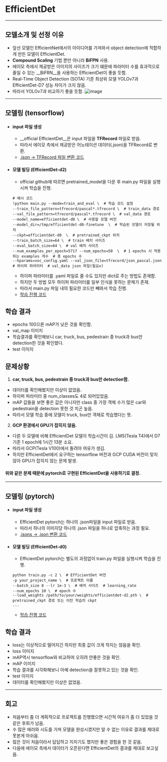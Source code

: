 # EfficientDet
---
## 모델소개 및 선정 이유
- 앞선 모델인 EfficientNet에서의 아이디어를 가져와서 object detection에 적합하게 만든 모델이 EfficientDet.
- __Compound Scaling__ 기법 뿐만 아니라 __BiFPN__ 사용.
- 에이모 측에서 제공받은 이미지의 사이즈가 크기 떄문에 파라미터 수를 효과적으로 줄일 수 있는 __BiFRN__을 사용하는 EfficientDet이 좋을 듯함.
- Real-Time Object Detection (SOTA) 기준 최상위 모델 YOLOv7과 EfficientDet-D7 성능 차이가 크지 않음.
- 따라서 YOLOv7과 비교하기 좋을 듯함.
![image](https://user-images.githubusercontent.com/108502954/206827157-7c2ff475-fca1-4d74-998f-5c37bbc30cc2.png)
----
## 모델링 (tensorflow)
- #### input 파일 생성
   - __official EfficientDet__은 input 파일을 __TFRecord__ 파일로 받음.
   - 따라서 에이모 측에서 제공받은 어노테이션 데이터(.json)을 TFRecord로 변환.
   - [.json -> TFRecord 파일 변환 코드](https://github.com/minki-kwak/AIFFELTHON/blob/main/%EB%AA%A8%EB%8D%B8%EB%A7%81/Efficientdet/EfficientDet_tensorflow/efficientdet_tensorflow_dataset_making.ipynb)
- #### 모델 빌딩 (EfficientDet-d2)
   - official github에 따르면 pretrained_model을 다운 후 main.py 파일을 실행시켜 학습을 진행.
   
  ``` 
  # 예시 코드
  !python main.py --mode=train_and_eval \  # 학습 모드 설정
  --train_file_pattern=tfrecord/pascal*.tfrecord \  # train_data 경로
  --val_file_pattern=tfrecord/pascal*.tfrecord \  # val_data 경로
  --model_name=efficientdet-d0 \  # 사용할 모델 버전
  --model_dir=/tmp/efficientdet-d0-finetune  \  # 학습된 모델이 저장될 위치
  --ckpt=efficientdet-d0  \  # pretrained_ckpt 위치
  --train_batch_size=64 \  # train 배치 사이즈
  --eval_batch_size=64 \  # val 배치 사이즈
  --num_examples_per_epoch=5717 --num_epochs=50  \  # 1 epochs 시 적용하는 examples 개수  # 총 epochs 수
  --hparams=voc_config.yaml --val_json_file=tfrecord/json_pascal.json  # 하이퍼 파라미터  # val_data json 파일(필요x)
  ``` 
  
   - 하이퍼 파라미터를 .yaml 파일로 줄 수도 있지만 dict로 주는 방법도 존재함.
   - 하지만 두 방법 모두 하이퍼 파라미터를 일부 인식을 못하는 문제가 존재.
   - 따라서 main.py 파일 내의 필요한 코드만 빼와서 학습 진행.
   - [학습 진행 코드](https://github.com/minki-kwak/AIFFELTHON/blob/main/%EB%AA%A8%EB%8D%B8%EB%A7%81/Efficientdet/EfficientDet_tensorflow/EfficientDet_tensorflow_aimmo_training.ipynb)
## 학습 결과
- epochs 100으론 mAP가 낮은 것을 확인함.
- val_map 이미지
- 학습결과를 확인해보니 car, truck, bus, pedestrain 중 truck과 bus만 detection한 것을 확인했다.
- test 이미지
## 문제상황
1. __car, truck, bus, pedestrain 중 truck과 bus만 detection함.__
  - 데이터를 확인해봤지만 이상이 없었음.
  - 하이퍼 파라미터 중 num_classes도 4로 되어있었음.
  - mAP 값들을 보면 좋은 값은 아니지만 class 중 가장 객체 수가 많은 car와 pedestrain을 detection 못한 것 치곤 높음.
  - 따라서 모델 학습 중에 모델이 truck, bus만 객체로 학습했다는 뜻.
2. __GCP 환경에서 GPU가 잡히지 않음.__
  - 다른 두 모델에 비해 EfficientDet 모델이 학습시간이 김. LMS(Tesla T4)에서 D7 기준 1 epoch에 1시간 13분 소요.
  - 따라서 GCP(Tesla V100)에서 돌려야 여유가 생김.
  - 하지만 EfficientDet에서 요구하는 tensorflow 버전과 GCP CUDA 버전이 맞지 않아 GPU가 잡히지 않는 문제 발생.
#### 위와 같은 문제 때문에 pytorch로 구현된 EfficientDet을 사용하기로 결정.
---
## 모델링 (pytorch)
- #### input 파일 생성
  - EfficientDet pytorch는 하나의 .json파일을 input 파일로 받음.
  - 따라서 하나의 이미지당 하나의 .json 파일을 하나로 압축하는 과정 필요.
  - [.jsons -> .json 변환 코드](https://github.com/minki-kwak/AIFFELTHON/blob/main/%EB%AA%A8%EB%8D%B8%EB%A7%81/Efficientdet/EfficientDet_pytorch/efficientdet_pytorch_dataset_making.ipynb)
- #### 모델 빌딩 (EfficientDet-d0)
  - EfficientDet pytorch는 별도의 과정없이 train.py 파일을 실행시켜 학습을 진행.

  ```
  python train.py -c 2 \  # EfficientDet 버전
  -p your_project_name \  # 프로젝트 이름
  --batch_size 8 --lr 1e-3 \  # 배치 사이즈  # learning_rate
  --num_epochs 10 \  # epoch 수
  --load_weights /path/to/your/weights/efficientdet-d2.pth \  # pretrained_ckpt 경로 또는 이전 학습의 ckpt
  ...
  ```
  - [학습 진행 코드](https://github.com/minki-kwak/AIFFELTHON/blob/main/%EB%AA%A8%EB%8D%B8%EB%A7%81/Efficientdet/EfficientDet_pytorch/EfficientDet_pytorch_aimmo_training.ipynb)
## 학습 결과
- loss는 이상적으로 떨어지긴 하지만 최종 값이 크게 작지는 않음을 확인.
- loss 이미지
- mAP역시 tensorflow와 비교하여 오히려 안좋은 것을 확인.
- mAP 이미지
- 학습 결과를 시각화해보니 아예 detection을 잘못하고 있는 것을 확인.
- test 이미지
- 데이터를 확인해봤지만 이상은 없었음.
---
## 회고
- 처음부터 좀 더 계획적으로 프로젝트를 진행했으면 시간적 여유가 좀 더 있었을 것 같은 후회가 남음.
- 수 많은 에러와 시도를 거쳐 모델을 완성시켰지만 알 수 없는 이유로 결과를 제대로 못본게 아쉬움.
- 많은 것이 처음이라서 답답하고 지치기도 했지만 좋은 경험을 한 것 같음.
- 다음에 에이모 측에서 데이터가 오픈된다면 EfficientDet의 결과를 제대로 보고싶음.  
 

